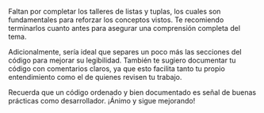 Faltan por completar los talleres de listas y tuplas, los cuales son fundamentales para reforzar los conceptos vistos. Te recomiendo terminarlos cuanto antes para asegurar una comprensión completa del tema.

Adicionalmente, sería ideal que separes un poco más las secciones del código para mejorar su legibilidad. También te sugiero documentar tu código con comentarios claros,
ya que esto facilita tanto tu propio entendimiento como el de quienes revisen tu trabajo.

Recuerda que un código ordenado y bien documentado es señal de buenas prácticas como desarrollador. ¡Ánimo y sigue mejorando!
